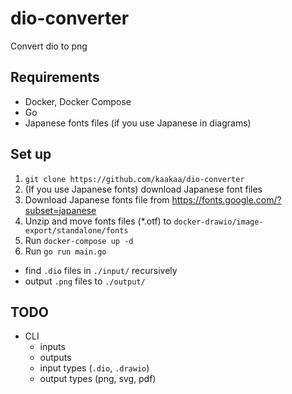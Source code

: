 # dio-converter

Convert dio to png

## Requirements
* Docker, Docker Compose
* Go
* Japanese fonts files (if you use Japanese in diagrams)

## Set up

1. `git clone https://github.com/kaakaa/dio-converter`
2. (If you use Japanese fonts) download Japanese font files
  1. Download Japanese fonts file from https://fonts.google.com/?subset=japanese
  2. Unzip and move fonts files (*.otf) to `docker-drawio/image-export/standalone/fonts`
3. Run `docker-compose up -d`
4. Run `go run main.go`
  * find `.dio` files in `./input/` recursively
  * output `.png` files to `./output/`


## TODO
* CLI
  * inputs
  * outputs
  * input types (`.dio`, `.drawio`)
  * output types (png, svg, pdf)